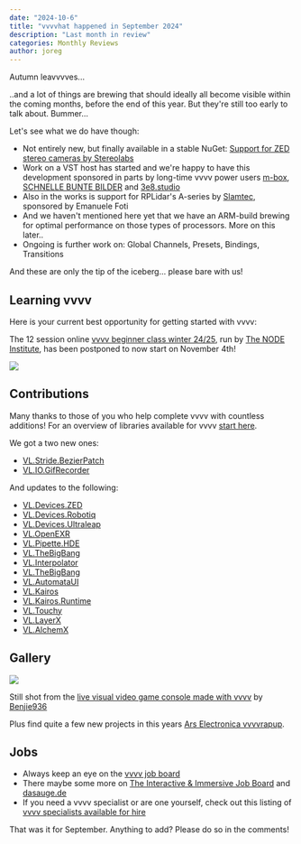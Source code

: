 ```yaml
---
date: "2024-10-6"
title: "vvvvhat happened in September 2024"
description: "Last month in review"
categories: Monthly Reviews
author: joreg
---
```


Autumn leavvvves...

..and a lot of things are brewing that should ideally all become visible within the coming months, before the end of this year. But they're still too early to talk about. Bummer...

Let's see what we do have though:
- Not entirely new, but finally available in a stable NuGet: [Support for ZED stereo cameras by Stereolabs](https://visualprogramming.net/blog/2024/introducing-support-for-zed-stereo-cameras-by-stereolabs/)
- Work on a VST host has started and we're happy to have this development sponsored in parts by long-time vvvv power users [m-box](https://www.m-box.de/), [SCHNELLE BUNTE BILDER](https://schnellebuntebilder.de/) and [3e8.studio](http://3e8.studio/)
- Also in the works is support for RPLidar's A-series by [Slamtec](https://www.slamtec.com/), sponsored by Emanuele Foti
- And we haven't mentioned here yet that we have an ARM-build brewing for optimal performance on those types of processors. More on this later..
- Ongoing is further work on: Global Channels, Presets, Bindings, Transitions

And these are only the tip of the iceberg... please bare with us!

## Learning vvvv

Here is your current best opportunity for getting started with vvvv: 

The 12 session online [vvvv beginner class winter 24/25](https://thenodeinstitute.org/courses/ws24-5-vvvv-beginners-class/), run by [The NODE Institute](https://thenodeinstitute.org/), has been postponed to now start on November 4th!

![](WS24_VVVV_Beginner.jpg)

## Contributions
Many thanks to those of you who help complete vvvv with countless additions! For an overview of libraries available for vvvv [start here](https://thegraybook.vvvv.org/reference/libraries/overview.html).

We got a two new ones:
- [VL.Stride.BezierPatch](https://www.nuget.org/packages/VL.Stride.BezierPatch)
- [VL.IO.GifRecorder](https://www.nuget.org/packages/VL.IO.GifRecorder)

And updates to the following:
- [VL.Devices.ZED](https://www.nuget.org/packages/VL.Devices.ZED)
- [VL.Devices.Robotiq](https://www.nuget.org/packages/VL.Devices.Robotiq)
- [VL.Devices.Ultraleap](https://www.nuget.org/packages/VL.Devices.Ultraleap)
- [VL.OpenEXR](https://www.nuget.org/packages/VL.OpenEXR)
- [VL.Pipette.HDE](https://www.nuget.org/packages/VL.Pipette.HDE)
- [VL.TheBigBang](https://www.nuget.org/packages/VL.TheBigBang)
- [VL.Interpolator](https://www.nuget.org/packages/VL.Interpolator)
- [VL.TheBigBang](https://www.nuget.org/packages/VL.TheBigBang)
- [VL.AutomataUI](https://www.nuget.org/packages/VL.AutomataUI)
- [VL.Kairos](https://www.nuget.org/packages/VL.Kairos)
- [VL.Kairos.Runtime](https://www.nuget.org/packages/VL.Kairos.Runtime)
- [VL.Touchy](https://www.nuget.org/packages/VL.Touchy)
- [VL.LayerX](https://www.nuget.org/packages/VL.LayerX)
- [VL.AlchemX](https://www.nuget.org/packages/VL.AlchemX)

## Gallery

![](2024-10-06-20-41-14.png)

Still shot from the [live visual video game console made with vvvv](https://www.reddit.com/r/vjing/comments/1fhf3mv/live_visual_video_game_console_made_with_vvvv/) by [Benjie936](https://www.reddit.com/user/Benjie936/)
  
Plus find quite a few new projects in this years [Ars Electronica vvvvrapup](https://visualprogramming.net/blog/2024/a-revvvview-of-ars-electronica-2024/).

## Jobs
- Always keep an eye on the [vvvv job board](https://discourse.vvvv.org/c/jobs)
- There maybe some more on [The Interactive & Immersive Job Board](https://jobs.interactiveimmersive.io/?s=vvvv&post_type=job_listing&orderby=date) and [dasauge.de](https://dasauge.de/sta/Vvvv/)
- If you need a vvvv specialist or are one yourself, check out this listing of [vvvv specialists available for hire](https://vvvv.org/documentation/vvvv-specialists-available-for-hire)

That was it for September. Anything to add? Please do so in the comments!